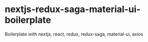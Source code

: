 # nextjs-redux-saga-material-ui-boilerplate
Boilerplate with nextjs, react, redux, redux-saga, material-ui, axios
